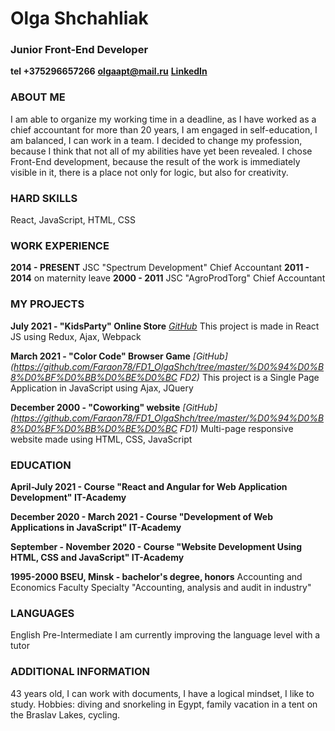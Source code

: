 # Olga Shchahliak

### Junior Front-End Developer

**tel +375296657266**
**[olgaapt@mail.ru](mailto:olgaapt@)**
**[LinkedIn](https://www.linkedin.com/in/%D0%BE%D0%BB%D1%8C%D0%B3%D0%B0-%D1%89%D0%B5%D0%B3%D0%BB%D1%8F%D0%BA-1ab526a1/)**


### ABOUT ME

I am able to organize my working time in a deadline, as I have worked as a chief accountant for more than 20 years, I am engaged in self-education, I am balanced, I can work in a team. I decided to change my profession, because I think that not all of my abilities have yet been revealed. I chose Front-End development, because the result of the work is immediately visible in it, there is a place not only for logic, but also for creativity.


### HARD SKILLS

React, JavaScript, HTML, CSS

### WORK EXPERIENCE

**2014 - PRESENT** JSC "Spectrum Development" Chief Accountant
**2011 - 2014**  on maternity leave
**2000 - 2011** JSC "AgroProdTorg" Chief Accountant


### MY PROJECTS

**July 2021 - "KidsParty" Online Store** *[GitHub](https://github.com/Faraon78/FD3_Shchahliak/tree/main/Diplom)*
This project is made in React JS using Redux, Ajax, Webpack

**March 2021 - "Color Code" Browser Game** *[GitHub](https://github.com/Faraon78/FD1_OlgaShch/tree/master/%D0%94%D0%B8%D0%BF%D0%BB%D0%BE%D0%BC FD2)*
This project is a Single Page Application in JavaScript using Ajax, JQuery

**December 2000 - "Coworking" website** *[GitHub](https://github.com/Faraon78/FD1_OlgaShch/tree/master/%D0%94%D0%B8%D0%BF%D0%BB%D0%BE%D0%BC FD1)*
Multi-page responsive website made using HTML, CSS, JavaScript


### EDUCATION

**April-July 2021 - Course "React and Angular for Web Application Development" IT-Academy**

**December 2020 - March 2021 - Course "Development of Web Applications in JavaScript" IT-Academy**

**September - November 2020 - Course "Website Development Using HTML, CSS and JavaScript" IT-Academy**

**1995-2000 BSEU, Minsk - bachelor's degree, honors**
Accounting and Economics Faculty
Specialty "Accounting, analysis and audit in industry"

### LANGUAGES

English Pre-Intermediate
I am currently improving the language level with a tutor

### ADDITIONAL INFORMATION

43 years old, I can work with documents, I have a logical mindset, I like to study.
Hobbies: diving and snorkeling in Egypt, family vacation in a tent on the Braslav Lakes, cycling.
